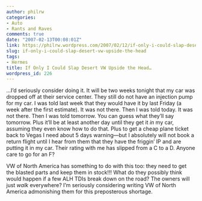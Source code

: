 ```yaml
---
author: philrw
categories:
- Auto
- Rants and Raves
comments: true
date: "2007-02-13T00:08:01Z"
link: https://philrw.wordpress.com/2007/02/12/if-only-i-could-slap-desert-vw-upside-the-head/
slug: if-only-i-could-slap-desert-vw-upside-the-head
tags:
- Hermes
title: If Only I Could Slap Desert VW Upside the Head…
wordpress_id: 226
---
```


...I’d seriously consider doing it. It will be two weeks tonight that
my car was dropped off at their service center. They still do not have
an injection pump for my car. I was told last week that they would have
it by last Friday (a week after the first estimate). It was not there.
Then I was told today. It was not there. Then I was told tomorrow. You
can guess what they’ll say tomorrow. Plus it’ll be at least another day
until they get it _in_ my car, assuming they even know how to do
that. Plus to get a cheap plane ticket back to Vegas I need about 5 days
warning—but I absolutely will not book a return flight until I hear
from them that they have the friggin’ IP and are putting it in my car.
Their rating with me has slipped from a C to a D. Anyone care to go for
an F?




VW of North America has something to do with this too: they need to
get the blasted parts and keep them in stock!!! What do they possibly
think would happen if a few ALH TDIs break down on the road? The owners
will just _walk_ everywhere? I’m seriously considering writing VW of North America admonishing them for this preposterous shortage.




